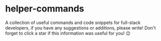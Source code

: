 # helper-commands
A collection of useful commands and code snippets for full-stack developers, if you have any suggestions or additions, please write!  Don't forget to click a star if this information was useful for you! 😉